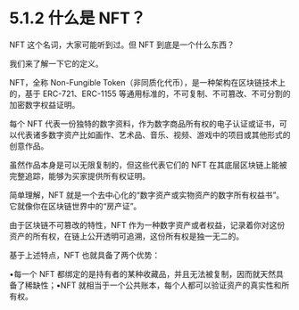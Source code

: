 # 5.1.2 什么是 NFT？

NFT 这个名词，大家可能听到过。但 NFT 到底是一个什么东西？

我们来了解一下它的定义。

NFT，全称 Non-Fungible Token（非同质化代币），是一种架构在区块链技术上的，基于 ERC-721、ERC-1155 等通用标准的，不可复制、不可篡改、不可分割的加密数字权益证明。

每个 NFT 代表一份独特的数字资料，作为数字商品所有权的电子认证或证书，可以代表诸多数字资产比如画作、艺术品、音乐、视频、游戏中的项目或其他形式的创意作品。

虽然作品本身是可以无限复制的，但这些代表它们的 NFT 在其底层区块链上能被完整追踪，能够为买家提供所有权证明。

简单理解，NFT 就是一个去中心化的“数字资产或实物资产的数字所有权益书”。它就像你在区块链世界中的“房产证”。

由于区块链不可篡改的特性，NFT 作为一种数字资产或者权益，记录着你对这份资产的所有权，在链上公开透明可追溯，这份所有权是独一无二的。

基于上述特点，NFT 也就具备了两个优势：

•每一个 NFT 都绑定的是持有者的某种收藏品，并且无法被复制，因而就天然具备了稀缺性；•NFT 就相当于一个公共账本，每个人都可以验证资产的真实性和所有权。